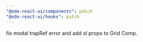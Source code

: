 ```yaml
---
"@ode-react-ui/components": patch
"@ode-react-ui/hooks": patch
---
```


fix modal trapRef error and add xl props to Grid Comp.

